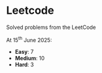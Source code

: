 # Leetcode
Solved problems from the LeetCode

At 15<sup>th</sup> June 2025:
- **Easy**: 7
- **Medium**: 10
- **Hard**: 3

